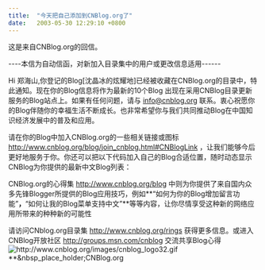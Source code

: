 ```yaml
---
title:  "今天把自己添加到CNBlog.org了"
date:   2003-05-30 12:29:10 +0800
---
```


这是来自CNBlog.org的回信。  

----本信为自动信函，对新加入目录集中的用户或更改信息适用------  

Hi 郑海山,你登记的Blog[沈晶冰的炫耀地]已经被收藏在CNBlog.org的目录中，特此通知。现在你的Blog信息将作为最新的10个Blog 出现在采用CNBlog目录更新服务的Blog站点上。如果有任何问题，请与 info@cnblog.org 联系。衷心祝愿你的Blog伴随你的幸福生活不断成长。也非常希望你与我们共同推动Blog在中国知识经济发展中的普及和应用。  

请在你的Blog中加入CNBlog.org的一些相关链接或图标 http://www.cnblog.org/blog/join_cnblog.html#CNBlogLink ，让我们能够今后更好地服务于你。你还可以把以下代码加入自己的Blog合适位置，随时动态显示CNBlog为你提供的最新中文Blog列表：

CNBlog.org的心得集 http://www.cnblog.org/blog 中则为你提供了来自国内众多先锋Blogger所提供的Blog应用技巧，例如**“如何为你的Blog增加留言功能”**，**“如何让我的Blog菜单支持中文”**等等内容，让你尽情享受这种新的网络应用所带来的种种新的可能性  

请访问CNblog.org目录集 http://www.cnblog.org/rings 获得更多信息。或进入CNBlog开放社区 http://groups.msn.com/cnblog 交流共享Blog心得![ http://www.cnblog.org/images/cnblog_logo32.gif **&nbsp_place_holder;**CNBlog.org**](http://www.cnblog.org)  

